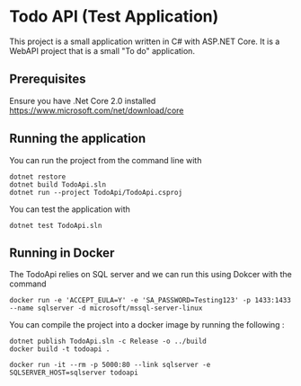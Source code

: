 # Todo API (Test Application)

This project is a small application written in C# with ASP.NET Core. It is a WebAPI project that is a small "To do" application. 

## Prerequisites
Ensure you have .Net Core 2.0 installed
https://www.microsoft.com/net/download/core

## Running the application
You can run the project from the command line with
```
dotnet restore
dotnet build TodoApi.sln
dotnet run --project TodoApi/TodoApi.csproj
```

You can test the application with

`dotnet test TodoApi.sln`

## Running in Docker
The TodoApi relies on SQL server and we can run this using Dokcer with the command

```
docker run -e 'ACCEPT_EULA=Y' -e 'SA_PASSWORD=Testing123' -p 1433:1433 --name sqlserver -d microsoft/mssql-server-linux
```

You can compile the project into a docker image by running the following :

```
dotnet publish TodoApi.sln -c Release -o ../build 
docker build -t todoapi .

docker run -it --rm -p 5000:80 --link sqlserver -e SQLSERVER_HOST=sqlserver todoapi
```
